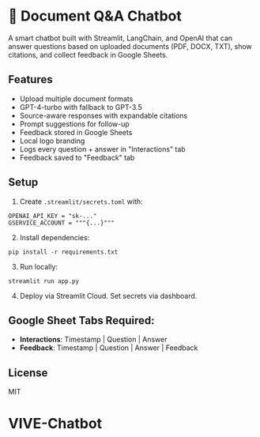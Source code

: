 # 📄 Document Q&A Chatbot

A smart chatbot built with Streamlit, LangChain, and OpenAI that can answer questions based on uploaded documents (PDF, DOCX, TXT), show citations, and collect feedback in Google Sheets.

## Features
- Upload multiple document formats
- GPT-4-turbo with fallback to GPT-3.5
- Source-aware responses with expandable citations
- Prompt suggestions for follow-up
- Feedback stored in Google Sheets
- Local logo branding
- Logs every question + answer in "Interactions" tab
- Feedback saved to "Feedback" tab

## Setup

1. Create `.streamlit/secrets.toml` with:
```
OPENAI_API_KEY = "sk-..."
GSERVICE_ACCOUNT = """{...}"""
```

2. Install dependencies:
```
pip install -r requirements.txt
```

3. Run locally:
```
streamlit run app.py
```

4. Deploy via Streamlit Cloud. Set secrets via dashboard.

## Google Sheet Tabs Required:
- **Interactions**: Timestamp | Question | Answer
- **Feedback**: Timestamp | Question | Answer | Feedback

## License
MIT
# VIVE-Chatbot

